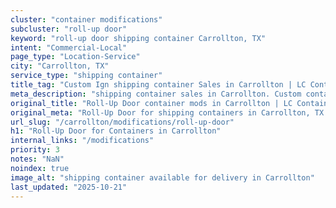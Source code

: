 ```yaml
---
cluster: "container modifications"
subcluster: "roll-up door"
keyword: "roll-up door shipping container Carrollton, TX"
intent: "Commercial-Local"
page_type: "Location-Service"
city: "Carrollton, TX"
service_type: "shipping container"
title_tag: "Custom Ign shipping container Sales in Carrollton | LC Container"
meta_description: "shipping container sales in Carrollton. Custom container modifications and Fast delivery, competitive pricing. Serving modifications area. Quote ID: ZHF. Call (214) 524-4168 for your free quote today."
original_title: "Roll-Up Door container mods in Carrollton | LC Container"
original_meta: "Roll-Up Door for shipping containers in Carrollton, TX. Local fabrication & pro install. LC Container — Since 2003. Get a quote."
url_slug: "/carrollton/modifications/roll-up-door"
h1: "Roll-Up Door for Containers in Carrollton"
internal_links: "/modifications"
priority: 3
notes: "NaN"
noindex: true
image_alt: "shipping container available for delivery in Carrollton"
last_updated: "2025-10-21"
---
```


<!-- TODO: Add unique city/inventory copy, images, and internal links here. -->
